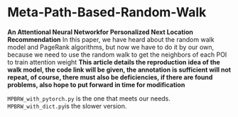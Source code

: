 # Meta-Path-Based-Random-Walk

**An Attentional Neural Networkfor Personalized Next Location Recommendation** In this paper, we have heard about the random walk model and PageRank algorithms, but now we have to do it by our own, because we need to use the random walk to get the neighbors of each POI to train attention weight **This article details the reproduction idea of the walk model, the code link will be given, the annotation is sufficient will not repeat, of course, there must also be deficiencies, if there are found problems, also hope to put forward in time for modification**

```MPBRW_with_pytorch.py``` is the one that meets our needs. ```MPBRW_with_dict.py```is the slower version.
